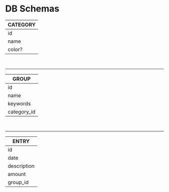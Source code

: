 # DB Schemas


|CATEGORY|
|--------|
|id      |
|name    |
|color?  |

<br><hr>


|GROUP       |
|------------|
|id          |
|name        |
|keywords    |
|category_id |

<br><hr>

|ENTRY       |
|------------|
|id          |
|date        |
|description |
|amount      |
|group_id    |
